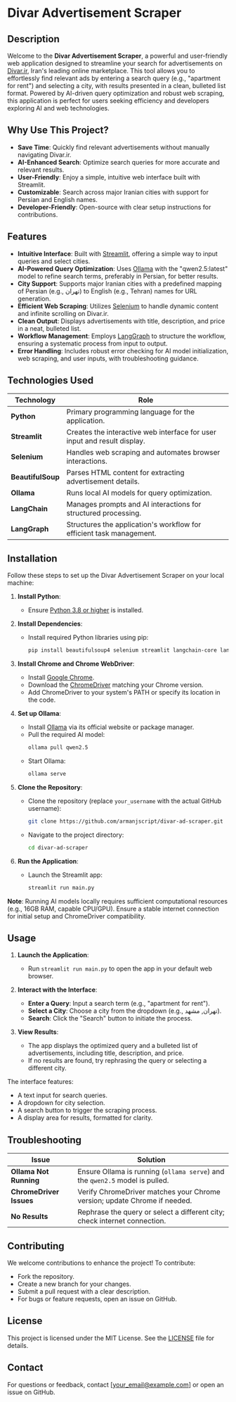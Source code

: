 # Divar Advertisement Scraper

## Description

Welcome to the **Divar Advertisement Scraper**, a powerful and user-friendly web application designed to streamline your search for advertisements on [Divar.ir](https://divar.ir), Iran's leading online marketplace. This tool allows you to effortlessly find relevant ads by entering a search query (e.g., "apartment for rent") and selecting a city, with results presented in a clean, bulleted list format. Powered by AI-driven query optimization and robust web scraping, this application is perfect for users seeking efficiency and developers exploring AI and web technologies.

## Why Use This Project?

- **Save Time**: Quickly find relevant advertisements without manually navigating Divar.ir.
- **AI-Enhanced Search**: Optimize search queries for more accurate and relevant results.
- **User-Friendly**: Enjoy a simple, intuitive web interface built with Streamlit.
- **Customizable**: Search across major Iranian cities with support for Persian and English names.
- **Developer-Friendly**: Open-source with clear setup instructions for contributions.

## Features

- **Intuitive Interface**: Built with [Streamlit](https://streamlit.io/), offering a simple way to input queries and select cities.
- **AI-Powered Query Optimization**: Uses [Ollama](https://ollama.com/) with the "qwen2.5:latest" model to refine search terms, preferably in Persian, for better results.
- **City Support**: Supports major Iranian cities with a predefined mapping of Persian (e.g., تهران) to English (e.g., Tehran) names for URL generation.
- **Efficient Web Scraping**: Utilizes [Selenium](https://www.selenium.dev/) to handle dynamic content and infinite scrolling on Divar.ir.
- **Clean Output**: Displays advertisements with title, description, and price in a neat, bulleted list.
- **Workflow Management**: Employs [LangGraph](https://langchain-ai.github.io/langgraph/) to structure the workflow, ensuring a systematic process from input to output.
- **Error Handling**: Includes robust error checking for AI model initialization, web scraping, and user inputs, with troubleshooting guidance.

## Technologies Used

| Technology       | Role                                                                 |
|------------------|----------------------------------------------------------------------|
| **Python**       | Primary programming language for the application.                     |
| **Streamlit**    | Creates the interactive web interface for user input and result display. |
| **Selenium**     | Handles web scraping and automates browser interactions.              |
| **BeautifulSoup**| Parses HTML content for extracting advertisement details.             |
| **Ollama**       | Runs local AI models for query optimization.                         |
| **LangChain**    | Manages prompts and AI interactions for structured processing.        |
| **LangGraph**    | Structures the application's workflow for efficient task management.  |

## Installation

Follow these steps to set up the Divar Advertisement Scraper on your local machine:

1. **Install Python**:
   - Ensure [Python 3.8 or higher](https://www.python.org/downloads/) is installed.

2. **Install Dependencies**:
   - Install required Python libraries using pip:
     ```bash
     pip install beautifulsoup4 selenium streamlit langchain-core langchain-ollama langgraph
     ```

3. **Install Chrome and Chrome WebDriver**:
   - Install [Google Chrome](https://www.google.com/chrome/).
   - Download the [ChromeDriver](https://chromedriver.chromium.org/downloads) matching your Chrome version.
   - Add ChromeDriver to your system's PATH or specify its location in the code.

4. **Set up Ollama**:
   - Install [Ollama](https://ollama.com/) via its official website or package manager.
   - Pull the required AI model:
     ```bash
     ollama pull qwen2.5
     ```
   - Start Ollama:
     ```bash
     ollama serve
     ```

5. **Clone the Repository**:
   - Clone the repository (replace `your_username` with the actual GitHub username):
     ```bash
     git clone https://github.com/armanjscript/divar-ad-scraper.git
     ```
   - Navigate to the project directory:
     ```bash
     cd divar-ad-scraper
     ```

6. **Run the Application**:
   - Launch the Streamlit app:
     ```bash
     streamlit run main.py
     ```

**Note**: Running AI models locally requires sufficient computational resources (e.g., 16GB RAM, capable CPU/GPU). Ensure a stable internet connection for initial setup and ChromeDriver compatibility.

## Usage

1. **Launch the Application**:
   - Run `streamlit run main.py` to open the app in your default web browser.

2. **Interact with the Interface**:
   - **Enter a Query**: Input a search term (e.g., "apartment for rent").
   - **Select a City**: Choose a city from the dropdown (e.g., تهران, مشهد).
   - **Search**: Click the "Search" button to initiate the process.

3. **View Results**:
   - The app displays the optimized query and a bulleted list of advertisements, including title, description, and price.
   - If no results are found, try rephrasing the query or selecting a different city.

The interface features:
- A text input for search queries.
- A dropdown for city selection.
- A search button to trigger the scraping process.
- A display area for results, formatted for clarity.

## Troubleshooting

| Issue                     | Solution                                                                 |
|---------------------------|--------------------------------------------------------------------------|
| **Ollama Not Running**    | Ensure Ollama is running (`ollama serve`) and the `qwen2.5` model is pulled. |
| **ChromeDriver Issues**   | Verify ChromeDriver matches your Chrome version; update Chrome if needed. |
| **No Results**            | Rephrase the query or select a different city; check internet connection. |

## Contributing

We welcome contributions to enhance the project! To contribute:
- Fork the repository.
- Create a new branch for your changes.
- Submit a pull request with a clear description.
- For bugs or feature requests, open an issue on GitHub.

## License

This project is licensed under the MIT License. See the [LICENSE](LICENSE) file for details.

## Contact

For questions or feedback, contact [your_email@example.com] or open an issue on GitHub.